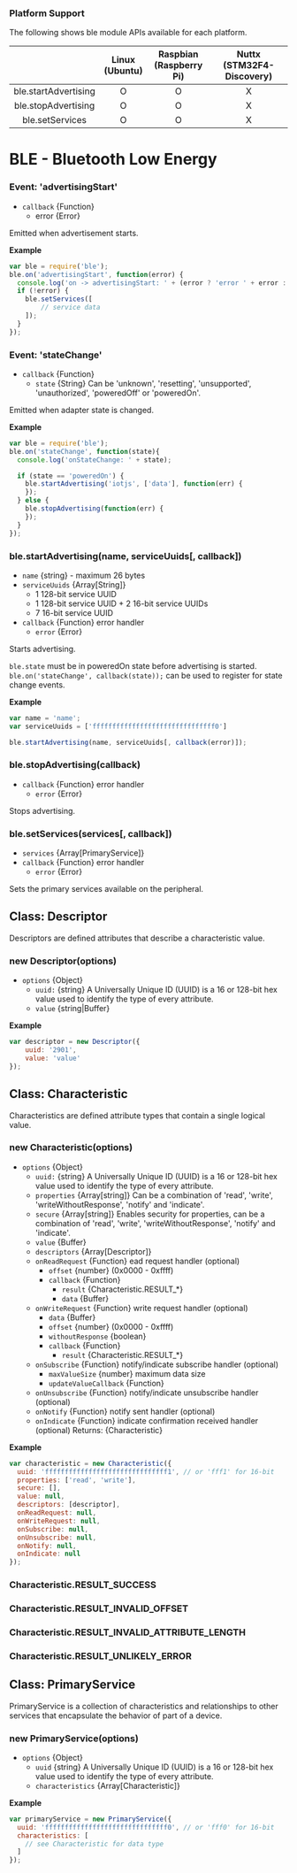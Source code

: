 ### Platform Support

The following shows ble module APIs available for each platform.

|  | Linux<br/>(Ubuntu) | Raspbian<br/>(Raspberry Pi) | Nuttx<br/>(STM32F4-Discovery) |
| :---: | :---: | :---: | :---: |
| ble.startAdvertising | O | O | X |
| ble.stopAdvertising | O | O | X |
| ble.setServices | O | O | X |


# BLE - Bluetooth Low Energy


### Event: 'advertisingStart'
* `callback` {Function}
  * error {Error}

Emitted when advertisement starts.

**Example**

```js
var ble = require('ble');
ble.on('advertisingStart', function(error) {
  console.log('on -> advertisingStart: ' + (error ? 'error ' + error : 'success'));
  if (!error) {
    ble.setServices([
        // service data
    ]);
  }
});
```

### Event: 'stateChange'
* `callback` {Function}
  * `state` {String} Can be 'unknown', 'resetting', 'unsupported', 'unauthorized', 'poweredOff' or 'poweredOn'.

Emitted when adapter state is changed.

**Example**

```js
var ble = require('ble');
ble.on('stateChange', function(state){
  console.log('onStateChange: ' + state);

  if (state == 'poweredOn') {
    ble.startAdvertising('iotjs', ['data'], function(err) {
    });
  } else {
    ble.stopAdvertising(function(err) {
    });
  }
});
```

### ble.startAdvertising(name, serviceUuids[, callback])
* `name` {string} - maximum 26 bytes
* `serviceUuids` {Array[String]}
  * 1 128-bit service UUID
  * 1 128-bit service UUID + 2 16-bit service UUIDs
  * 7 16-bit service UUID
* `callback` {Function} error handler
  * `error` {Error}

Starts advertising.

`ble.state` must be in poweredOn state before advertising is started.
`ble.on('stateChange', callback(state));` can be used to register for state change events.

**Example**

```js
var name = 'name';
var serviceUuids = ['fffffffffffffffffffffffffffffff0']

ble.startAdvertising(name, serviceUuids[, callback(error)]);
```


### ble.stopAdvertising(callback)
* `callback` {Function} error handler
  * `error` {Error}

Stops advertising.


### ble.setServices(services[, callback])
* `services` {Array[PrimaryService]}
* `callback` {Function} error handler
  * `error` {Error}

Sets the primary services available on the peripheral.


## Class: Descriptor

Descriptors are defined attributes that describe a characteristic value.

### new Descriptor(options)
* `options` {Object}
  * `uuid:` {string} A Universally Unique ID (UUID) is a 16 or 128-bit hex value used to identify the type of every attribute.
  * `value` {string|Buffer}

**Example**

```js
var descriptor = new Descriptor({
    uuid: '2901',
    value: 'value'
});
```


## Class: Characteristic

Characteristics are defined attribute types that contain a single logical value.

### new Characteristic(options)
* `options` {Object}
  * `uuid:` {string} A Universally Unique ID (UUID) is a 16 or 128-bit hex value used to identify the type of every attribute.
  * `properties` {Array[string]} Can be a combination of 'read', 'write', 'writeWithoutResponse', 'notify' and 'indicate'.
  * `secure` {Array[string]} Enables security for properties, can be a combination of 'read', 'write', 'writeWithoutResponse', 'notify' and 'indicate'.
  * `value` {Buffer}
  * `descriptors` {Array[Descriptor]}
  * `onReadRequest` {Function} ead request handler (optional)
    * `offset` {number} (0x0000 - 0xffff)
    * `callback` {Function}
      * `result` {Characteristic.RESULT_*}
      * `data` {Buffer}
  * `onWriteRequest` {Function} write request handler (optional)
    * `data` {Buffer}
    * `offset` {number} (0x0000 - 0xffff)
    * `withoutResponse` {boolean}
    * `callback` {Function}
      * `result` {Characteristic.RESULT_*}
  * `onSubscribe` {Function} notify/indicate subscribe handler (optional)
    * `maxValueSize` {number} maximum data size
    * `updateValueCallback` {Function}
  * `onUnsubscribe` {Function} notify/indicate unsubscribe handler (optional)
  * `onNotify` {Function} notify sent handler (optional)
  * `onIndicate` {Function} indicate confirmation received handler (optional)
Returns: {Characteristic}

**Example**

```js
var characteristic = new Characteristic({
  uuid: 'fffffffffffffffffffffffffffffff1', // or 'fff1' for 16-bit
  properties: ['read', 'write'],
  secure: [],
  value: null,
  descriptors: [descriptor],
  onReadRequest: null,
  onWriteRequest: null,
  onSubscribe: null,
  onUnsubscribe: null,
  onNotify: null,
  onIndicate: null
});
```

### Characteristic.RESULT_SUCCESS

### Characteristic.RESULT_INVALID_OFFSET

### Characteristic.RESULT_INVALID_ATTRIBUTE_LENGTH

### Characteristic.RESULT_UNLIKELY_ERROR


## Class: PrimaryService

PrimaryService is a collection of characteristics and relationships to other services that encapsulate the behavior of part of a device.

### new PrimaryService(options)
* `options` {Object}
  * `uuid` {string} A Universally Unique ID (UUID) is a 16 or 128-bit hex value used to identify the type of every attribute.
  * `characteristics` {Array[Characteristic]}

**Example**

```js
var primaryService = new PrimaryService({
  uuid: 'fffffffffffffffffffffffffffffff0', // or 'fff0' for 16-bit
  characteristics: [
    // see Characteristic for data type
  ]
});
```
